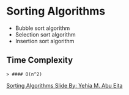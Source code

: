 # Sorting Algorithms
  - Bubble sort algorithm
  - Selection sort algorithm
  - Insertion sort algorithm
    
## Time Complexity 
    > #### O(n^2)
    
    
[Sorting Algorithms Slide By: Yehia M. Abu Eita](https://drive.google.com/file/d/1A8nyraA6bYlf-rDW6_o4Jqv63LW53CI8/view?usp=sharing)
